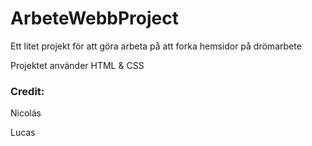 # ArbeteWebbProject

Ett litet projekt för att göra arbeta på att forka hemsidor på drömarbete

Projektet använder HTML & CSS

### Credit:

Nicolás

Lucas